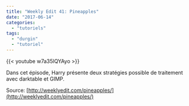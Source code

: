 ```yaml
---
title: "Weekly Edit 41: Pineapples"
date: "2017-06-14"
categories: 
  - "tutoriels"
tags: 
  - "durgin"
  - "tutoriel"
---
```


{{< youtube w7a35lQYAyo >}}

Dans cet épisode, Harry présente deux stratégies possible de traitement avec darktable et GIMP.

Source: [http://weeklyedit.com/pineapples/](http://weeklyedit.com/pineapples/)
